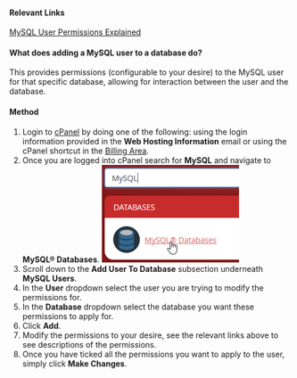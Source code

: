 #### Relevant Links
[MySQL User Permissions Explained](https://dev.mysql.com/doc/refman/8.0/en/privileges-provided.html)

#### What does adding a MySQL user to a database do?
This provides permissions (configurable to your desire) to the MySQL user for that specific database, allowing for interaction between the user and the database.

#### Method
1. Login to [cPanel](https://cpanel.hexaneweb.com) by doing one of the following: using the login information provided in the **Web Hosting Information** email or using the cPanel shortcut in the [Billing Area](https://billing.hexanenetworks.com/).
2. Once you are logged into cPanel search for **MySQL** and navigate to **MySQL® Databases**.
![Finding MySQL Databases](https://raw.githubusercontent.com/HexaneNetworks/help-assets/master/assets/finding-mysql.png)
3. Scroll down to the **Add User To Database** subsection underneath **MySQL Users**.
4. In the **User** dropdown select the user you are trying to modify the permissions for.
5. In the **Database** dropdown select the database you want these permissions to apply for. 
6. Click **Add**.
7. Modify the permissions to your desire, see the relevant links above to see descriptions of the permissions.
8. Once you have ticked all the permissions you want to apply to the user, simply click **Make Changes**.
